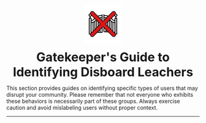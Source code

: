 <p align="center">
  <img src="https://raw.githubusercontent.com/Newfies/Gatekeeper/refs/heads/main/res/Logo2.png" alt="Gatekeeper">
</p>

<p align="center">
  <strong><font size="6">Gatekeeper's Guide to Identifying Disboard Leachers</font></strong>
</p>

This section provides guides on identifying specific types of users that may disrupt your community. Please remember that not everyone who exhibits these behaviors is necessarily part of these groups. Always exercise caution and avoid mislabeling users without proper context.

---
